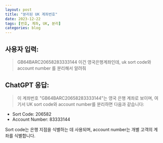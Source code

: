 ```yaml
---
layout: post
title: "분리된 UK 계좌번호"
date: 2023-12-22
tags: [번호, 계좌, UK, 분리]
categories: blog
---
```


## 사용자 입력:
> GB64BARC20658283333144 이건 영국은행계좌인데, uk sort code와 account number 를 분리해서 알려줘

## ChatGPT 응답:
> 이 계좌번호 "GB64BARC20658283333144"는 영국 은행 계좌로 보이며, 여기서 UK sort code와 account number를 분리하면 다음과 같습니다:

- Sort Code: 206582
- Account Number: 83333144

Sort code는 은행 지점을 식별하는 데 사용되며, account number는 개별 고객의 계좌를 식별합니다.

